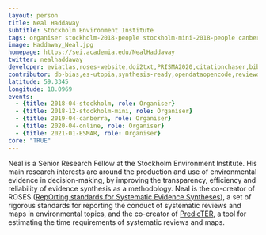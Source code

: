 ```yaml
---
layout: person
title: Neal Haddaway
subtitle: Stockholm Environment Institute
tags: organiser stockholm-2018-people stockholm-mini-2018-people canberra-2019-people stockholm-2018-organiser stockholm-mini-2018-organiser canberra-2019-organiser online-2020-people online-2020-organiser ESMAR-2021-organiser ESMAR-2021-people
image: Haddaway_Neal.jpg
homepage: https://sei.academia.edu/NealHaddaway
twitter: nealhaddaway
developer: eviatlas,roses-website,doi2txt,PRISMA2020,citationchaser,bibfix,ROSESflowchart
contributor: db-bias,es-utopia,synthesis-ready,opendataopencode,reviewdata
latitude: 59.3345
longitude: 18.0969
events:
  - {title: 2018-04-stockholm, role: Organiser}
  - {title: 2018-12-stockholm-mini, role: Organiser}
  - {title: 2019-04-canberra, role: Organiser}
  - {title: 2020-04-online, role: Organiser}
  - {title: 2021-01-ESMAR, role: Organiser}
core: "TRUE"
---
```

Neal is a Senior Research Fellow at the Stockholm Environment Institute. His main research interests are around the production and use of environmental evidence in decision-making, by improving the transparency, efficiency and reliability of evidence synthesis as a methodology. Neal is the co-creator of ROSES (<a href="http://www.roses-reporting.com" target="_blank" rel="noopener">RepOrting standards for Systematic Evidence Syntheses</a>), a set of rigorous standards for reporting the conduct of systematic reviews and maps in environmental topics, and the co-creator of <a href="http://www.predicter.org" target="_blank" rel="noopener">PredicTER</a>, a tool for estimating the time requirements of systematic reviews and maps.